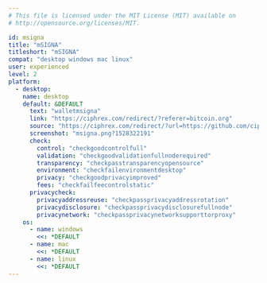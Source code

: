 ```yaml
---
# This file is licensed under the MIT License (MIT) available on
# http://opensource.org/licenses/MIT.

id: msigna
title: "mSIGNA"
titleshort: "mSIGNA"
compat: "desktop windows mac linux"
user: experienced
level: 2
platform:
  - desktop:
    name: desktop
    default: &DEFAULT
      text: "walletmsigna"
      link: "https://ciphrex.com/redirect/?referer=bitcoin.org"
      source: "https://ciphrex.com/redirect/?url=https://github.com/ciphrex/CoinVault?referer=bitcoin.org"
      screenshot: "msigna.png?1528322191"
      check:
        control: "checkgoodcontrolfull"
        validation: "checkgoodvalidationfullnoderequired"
        transparency: "checkpasstransparencyopensource"
        environment: "checkfailenvironmentdesktop"
        privacy: "checkgoodprivacyimproved"
        fees: "checkfailfeecontrolstatic"
      privacycheck:
        privacyaddressreuse: "checkpassprivacyaddressrotation"
        privacydisclosure: "checkpassprivacydisclosurefullnode"
        privacynetwork: "checkpassprivacynetworksupporttorproxy"
    os:
      - name: windows
        <<: *DEFAULT
      - name: mac
        <<: *DEFAULT
      - name: linux
        <<: *DEFAULT
---
```

